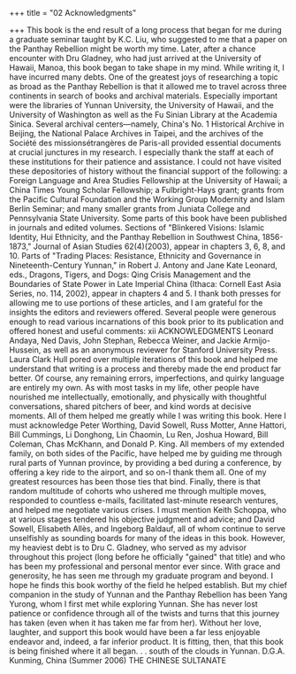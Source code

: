 +++
title = "02 Acknowledgments"

+++
This book is the end result of a long process that began for me during a graduate seminar taught by K.C. Liu, who suggested to me that a paper on the Panthay Rebellion might be worth my time. Later, after a chance encounter with Dru Gladney, who had just arrived at the University of Hawaii, Manoa, this book began to take shape in my mind. While writing it, I have incurred many debts. One of the greatest joys of researching a topic as broad as the Panthay Rebellion is that it allowed me to travel across three continents in search of books and archival materials. Especially important were the libraries of Yunnan University, the University of Hawaii, and the University of Washington as well as the Fu Sinian Library at the Academia Sinica. Several archival centers—namely, China's No. 1 Historical Archive in Beijing, the National Palace Archives in Taipei, and the archives of the Société des missionsétrangères de Paris-all provided essential documents at crucial junctures in my research. I especially thank the staff at each of these institutions for their patience and assistance. I could not have visited these depositories of history without the financial support of the following: a Foreign Language and Area Studies Fellowship at the University of Hawaii; a China Times Young Scholar Fellowship; a Fulbright-Hays grant; grants from the Pacific Cultural Foundation and the Working Group Modernity and Islam Berlin Seminar; and many smaller grants from Juniata College and Pennsylvania State University. Some parts of this book have been published in journals and edited volumes. Sections of "Blinkered Visions: Islamic Identity, Hui Ethnicity, and the Panthay Rebellion in Southwest China, 1856-1873," Journal of Asian Studies 62(4)(2003), appear in chapters 3, 6, 8, and 10. Parts of "Trading Places: Resistance, Ethnicity and Governance in Nineteenth-Century Yunnan," in Robert J. Antony and Jane Kate Leonard, eds., Dragons, Tigers, and Dogs: Qing Crisis Management and the Boundaries of State Power in Late Imperial China (Ithaca: Cornell East Asia Series, no. 114, 2002), appear in chapters 4 and 5. I thank both presses for allowing me to use portions of these articles, and I am grateful for the insights the editors and reviewers offered. Several people were generous enough to read various incarnations of this book prior to its publication and offered honest and useful comments: xii ACKNOWLEDGMENTS Leonard Andaya, Ned Davis, John Stephan, Rebecca Weiner, and Jackie Armijo-Hussein, as well as an anonymous reviewer for Stanford University Press. Laura Clark Hull pored over multiple iterations of this book and helped me understand that writing is a process and thereby made the end product far better. Of course, any remaining errors, imperfections, and quirky language are entirely my own. As with most tasks in my life, other people have nourished me intellectually, emotionally, and physically with thoughtful conversations, shared pitchers of beer, and kind words at decisive moments. All of them helped me greatly while I was writing this book. Here I must acknowledge Peter Worthing, David Sowell, Russ Motter, Anne Hattori, Bill Cummings, Li Donghong, Lin Chaomin, Lu Ren, Joshua Howard, Bill Coleman, Chas McKhann, and Donald P. King. All members of my extended family, on both sides of the Pacific, have helped me by guiding me through rural parts of Yunnan province, by providing a bed during a conference, by offering a key ride to the airport, and so on-I thank them all. One of my greatest resources has been those ties that bind. Finally, there is that random multitude of cohorts who ushered me through multiple moves, responded to countless e-mails, facilitated last-minute research ventures, and helped me negotiate various crises. I must mention Keith Schoppa, who at various stages tendered his objective judgment and advice; and David Sowell, Elisabeth Allès, and Ingeborg Baldauf, all of whom continue to serve unselfishly as sounding boards for many of the ideas in this book. However, my heaviest debt is to Dru C. Gladney, who served as my advisor throughout this project (long before he officially "gained" that title) and who has been my professional and personal mentor ever since. With grace and generosity, he has seen me through my graduate program and beyond. I hope he finds this book worthy of the field he helped establish. But my chief companion in the study of Yunnan and the Panthay Rebellion has been Yang Yurong, whom I first met while exploring Yunnan. She has never lost patience or confidence through all of the twists and turns that this journey has taken (even when it has taken me far from her). Without her love, laughter, and support this book would have been a far less enjoyable endeavor and, indeed, a far inferior product. It is fitting, then, that this book is being finished where it all began. . . south of the clouds in Yunnan. D.G.A. Kunming, China (Summer 2006) THE CHINESE SULTANATE 

